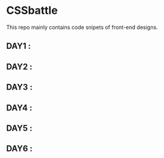 # CSSbattle
This repo mainly contains code snipets of front-end designs.


## DAY1 : 


## DAY2 : 

## DAY3 : 

## DAY4 : 

## DAY5 : 

## DAY6 : 

